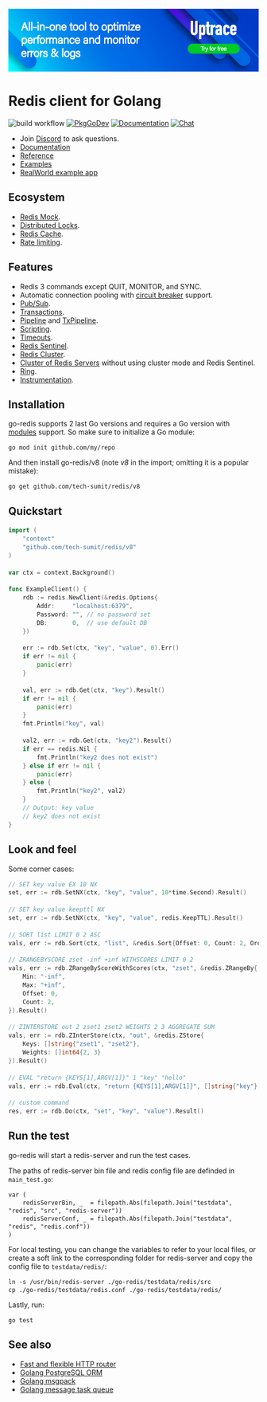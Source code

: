 <p align="center">
  <a href="https://uptrace.dev/?utm_source=gh-redis&utm_campaign=gh-redis-banner1">
    <img src="https://raw.githubusercontent.com/uptrace/roadmap/master/banner1.png" alt="All-in-one tool to optimize performance and monitor errors & logs">
  </a>
</p>

# Redis client for Golang

![build workflow](https://github.com/go-redis/redis/actions/workflows/build.yml/badge.svg)
[![PkgGoDev](https://pkg.go.dev/badge/github.com/tech-sumit/redis/v8)](https://pkg.go.dev/github.com/tech-sumit/redis/v8?tab=doc)
[![Documentation](https://img.shields.io/badge/redis-documentation-informational)](https://redis.uptrace.dev/)
[![Chat](https://discordapp.com/api/guilds/752070105847955518/widget.png)](https://discord.gg/rWtp5Aj)

- Join [Discord](https://discord.gg/rWtp5Aj) to ask questions.
- [Documentation](https://redis.uptrace.dev)
- [Reference](https://pkg.go.dev/github.com/tech-sumit/redis/v8?tab=doc)
- [Examples](https://pkg.go.dev/github.com/tech-sumit/redis/v8?tab=doc#pkg-examples)
- [RealWorld example app](https://github.com/uptrace/go-treemux-realworld-example-app)

## Ecosystem

- [Redis Mock](https://github.com/go-redis/redismock).
- [Distributed Locks](https://github.com/bsm/redislock).
- [Redis Cache](https://github.com/go-redis/cache).
- [Rate limiting](https://github.com/go-redis/redis_rate).

## Features

- Redis 3 commands except QUIT, MONITOR, and SYNC.
- Automatic connection pooling with
  [circuit breaker](https://en.wikipedia.org/wiki/Circuit_breaker_design_pattern) support.
- [Pub/Sub](https://pkg.go.dev/github.com/tech-sumit/redis/v8?tab=doc#PubSub).
- [Transactions](https://pkg.go.dev/github.com/tech-sumit/redis/v8?tab=doc#example-Client-TxPipeline).
- [Pipeline](https://pkg.go.dev/github.com/tech-sumit/redis/v8?tab=doc#example-Client-Pipeline) and
  [TxPipeline](https://pkg.go.dev/github.com/tech-sumit/redis/v8?tab=doc#example-Client-TxPipeline).
- [Scripting](https://pkg.go.dev/github.com/tech-sumit/redis/v8?tab=doc#Script).
- [Timeouts](https://pkg.go.dev/github.com/tech-sumit/redis/v8?tab=doc#Options).
- [Redis Sentinel](https://pkg.go.dev/github.com/tech-sumit/redis/v8?tab=doc#NewFailoverClient).
- [Redis Cluster](https://pkg.go.dev/github.com/tech-sumit/redis/v8?tab=doc#NewClusterClient).
- [Cluster of Redis Servers](https://pkg.go.dev/github.com/tech-sumit/redis/v8?tab=doc#example-NewClusterClient--ManualSetup)
  without using cluster mode and Redis Sentinel.
- [Ring](https://pkg.go.dev/github.com/tech-sumit/redis/v8?tab=doc#NewRing).
- [Instrumentation](https://pkg.go.dev/github.com/tech-sumit/redis/v8?tab=doc#ex-package--Instrumentation).

## Installation

go-redis supports 2 last Go versions and requires a Go version with
[modules](https://github.com/golang/go/wiki/Modules) support. So make sure to initialize a Go
module:

```shell
go mod init github.com/my/repo
```

And then install go-redis/v8 (note _v8_ in the import; omitting it is a popular mistake):

```shell
go get github.com/tech-sumit/redis/v8
```

## Quickstart

```go
import (
    "context"
    "github.com/tech-sumit/redis/v8"
)

var ctx = context.Background()

func ExampleClient() {
    rdb := redis.NewClient(&redis.Options{
        Addr:     "localhost:6379",
        Password: "", // no password set
        DB:       0,  // use default DB
    })

    err := rdb.Set(ctx, "key", "value", 0).Err()
    if err != nil {
        panic(err)
    }

    val, err := rdb.Get(ctx, "key").Result()
    if err != nil {
        panic(err)
    }
    fmt.Println("key", val)

    val2, err := rdb.Get(ctx, "key2").Result()
    if err == redis.Nil {
        fmt.Println("key2 does not exist")
    } else if err != nil {
        panic(err)
    } else {
        fmt.Println("key2", val2)
    }
    // Output: key value
    // key2 does not exist
}
```

## Look and feel

Some corner cases:

```go
// SET key value EX 10 NX
set, err := rdb.SetNX(ctx, "key", "value", 10*time.Second).Result()

// SET key value keepttl NX
set, err := rdb.SetNX(ctx, "key", "value", redis.KeepTTL).Result()

// SORT list LIMIT 0 2 ASC
vals, err := rdb.Sort(ctx, "list", &redis.Sort{Offset: 0, Count: 2, Order: "ASC"}).Result()

// ZRANGEBYSCORE zset -inf +inf WITHSCORES LIMIT 0 2
vals, err := rdb.ZRangeByScoreWithScores(ctx, "zset", &redis.ZRangeBy{
    Min: "-inf",
    Max: "+inf",
    Offset: 0,
    Count: 2,
}).Result()

// ZINTERSTORE out 2 zset1 zset2 WEIGHTS 2 3 AGGREGATE SUM
vals, err := rdb.ZInterStore(ctx, "out", &redis.ZStore{
    Keys: []string{"zset1", "zset2"},
    Weights: []int64{2, 3}
}).Result()

// EVAL "return {KEYS[1],ARGV[1]}" 1 "key" "hello"
vals, err := rdb.Eval(ctx, "return {KEYS[1],ARGV[1]}", []string{"key"}, "hello").Result()

// custom command
res, err := rdb.Do(ctx, "set", "key", "value").Result()
```

## Run the test

go-redis will start a redis-server and run the test cases.

The paths of redis-server bin file and redis config file are definded in `main_test.go`:

```
var (
	redisServerBin, _  = filepath.Abs(filepath.Join("testdata", "redis", "src", "redis-server"))
	redisServerConf, _ = filepath.Abs(filepath.Join("testdata", "redis", "redis.conf"))
)
```

For local testing, you can change the variables to refer to your local files, or create a soft link
to the corresponding folder for redis-server and copy the config file to `testdata/redis/`:

```
ln -s /usr/bin/redis-server ./go-redis/testdata/redis/src
cp ./go-redis/testdata/redis.conf ./go-redis/testdata/redis/
```

Lastly, run:

```
go test
```

## See also

- [Fast and flexible HTTP router](https://github.com/vmihailenco/treemux)
- [Golang PostgreSQL ORM](https://github.com/go-pg/pg)
- [Golang msgpack](https://github.com/vmihailenco/msgpack)
- [Golang message task queue](https://github.com/vmihailenco/taskq)
